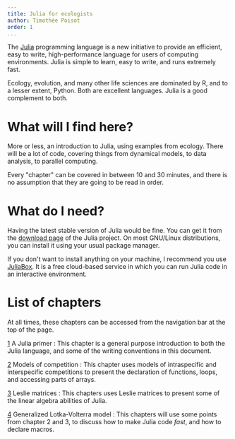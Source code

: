 ```yaml
---
title: Julia for ecologists
author: Timothée Poisot
order: 1
...
```


The [Julia][julia] programming language is a new initiative to provide an
efficient, easy to write, high-performance language for users of computing
environments. Julia is simple to learn, easy to write, and runs extremely fast.

[julia]: http://julialang.org/

Ecology, evolution, and many other life sciences are dominated by R, and to a
lesser extent, Python. Both are excellent languages. Julia is a good complement
to both.

# What will I find here?

More or less, an introduction to Julia, using examples from ecology. There will
be a lot of code, covering things from dynamical models, to data analysis, to
parallel computing.

Every "chapter" can be covered in between 10 and 30 minutes, and there is no
assumption that they are going to be read in order.

# What do I need?

Having the latest stable version of Julia would be fine. You can get it from the
[download page][dl] of the Julia project. On most GNU/Linux distributions, you
can install it using your usual package manager.

[dl]: http://julialang.org/downloads/

If you don't want to install anything on your machine, I recommend you use
[JuliaBox][jb]. It is a free cloud-based service in which you can run Julia code
in an interactive environment.

[jb]: http://www.juliabox.org/

# List of chapters

At all times, these chapters can be accessed from the navigation bar at the top
of the page.

[1][ch1] A Julia primer
: This chapter is a general purpose introduction to both the Julia language, and
some of the writing conventions in this document.

[2][ch2] Models of competition
: This chapter uses models of intraspecific and interspecific competitions to
present the declaration of functions, loops, and accessing parts of arrays.

[3][ch3] Leslie matrices
: This chapters uses Leslie matrices to present some of the linear algebra
abilities of Julia.

[4][ch4] Generalized Lotka-Volterra model
: This chapters will use some points from chapter 2 and 3, to discuss how to
make Julia code *fast*, and how to declare macros.


[ch1]: 01_primer.html
[ch2]: 02_competition.html
[ch3]: 03_leslie.html
[ch4]: 04_glvm.html
